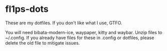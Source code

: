 # fl1ps-dots
These are my dotfiles. If you don't like what I use, GTFO.

You will need bibata-modern-ice, waypaper, kitty and waybar.
Unzip files to ~/.config. If you already have files for these in .config or dotfiles, please delete the old file to mitigate issues.
